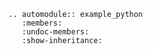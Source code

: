 
```eval_rst
.. automodule:: example_python
   :members:
   :undoc-members:
   :show-inheritance:
```